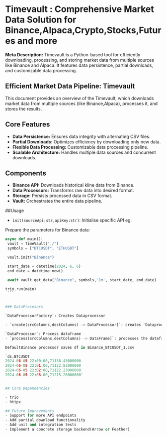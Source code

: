 # Timevault : Comprehensive Market Data Solution for Binance,Alpaca,Crypto,Stocks,Futures and more

**Meta Description:** Timevault is a Python-based tool for efficiently downloading, processing, and storing market data from multiple sources like Binance and Alpaca. It features data persistence, partial downloads, and customizable data processing.
## Efficient Market Data Pipeline: Timevault

This document provides an overview of the Timevault, which downloads market data from multiple sources (like Binance,Alpaca), processes it, and stores the results.
## Core Features
* **Data Persistence:** Ensures data integrity with alternating CSV files.
* **Partial Downloads:** Optimizes efficiency by downloading only new data.
* **Flexible Data Processing:** Customizable data processing pipeline.
* **Scalable Architecture:** Handles multiple data sources and concurrent downloads.


## Components
* **Binance API:** Downloads historical kline data from Binance.
* **Data Processors:** Transforms raw data into desired format.
* **Storage:** Persists processed data in CSV format.
* **Vault:** Orchestrates the entire data pipeline.

##Usage



- `init(sourceApi:str,apiKey:str)`: Initialise specific API eg.  

Prepare the parameters for Binance data:
   ```python
async def main():
    vault = TimeVault("./")
    symbols = ["BTCUSDT", "ETHUSDT"]

    vault.init("Binance")

    start_date = datetime(2024, 6, 6)
    end_date = datetime.now()

    await vault.get_data("Binance", symbols,'1m', start_date, end_date)

trio.run(main)
    ```


### DataProcesors

`DataProcessorFactory`: Creates Dataprocessor 

- `create(srcColumns,destColumns) -> DataProcessor]`: creates `Dataprocessor`

`DataProcessor`: Process dataframe
- `process(srcColumns,destColumns) -> DataFrame]`: processes the dataframe, so that only destColumns are returned

DefaultBinance processor saves df in Binance_BTCUSDT_1.csv 

`ds,BTCUSDT
2024-06-05 22:00:00,71138.43000000
2024-06-05 22:01:00,71122.82000000
2024-06-05 22:02:00,71122.23000000
2024-06-05 22:03:00,71215.26000000`


## Core Dependencies

- trio
- httpx

## Future Improvements
- Support for more API endpoints
- Add partial download functionality 
- Add unit and integration tests
- Implement a concrete storage backend(Arrow or Feather)

